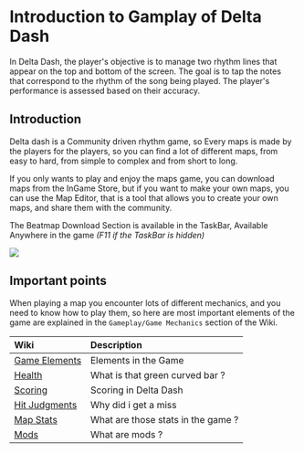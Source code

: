 # Introduction to Gamplay of Delta Dash

In Delta Dash, the player's objective is to manage two rhythm lines that appear on the top and bottom of the screen. The goal is to tap the notes that correspond to the rhythm of the song being played. The player's performance is assessed based on their accuracy.

## Introduction

Delta dash is a Community driven rhythm game, so Every maps is made by the players for the players, so you can find a lot of different maps, from easy to hard, from simple to complex and from short to long.


If you only wants to play and enjoy the maps game, you can download maps from the InGame Store, but if you want to make your own maps, you can use the Map Editor, that is a tool that allows you to create your own maps, and share them with the community.

The Beatmap Download Section is available in the TaskBar, Available Anywhere in the game *(F11 if the TaskBar is hidden)*

![](https://gateway.deltada.sh/screenshots/1121522050220321/0pFhplxtgWYeLXhR.png)

## Important points
When playing a map you encounter lots of different mechanics, and you need to know how to play them, so here are most important elements of the game are explained in the `Gameplay/Game Mechanics` section of the Wiki.

| Wiki | Description |
| :--- | :--- |
| [Game Elements](/wiki/Gameplay/Game%20Mechanics/Game%20elements) | Elements in the Game |
| [Health](/wiki/Gameplay/Game%20Mechanics/Health) | What is that green curved bar ? |
| [Scoring](/wiki/Gameplay/Game%20Mechanics/Scoring) | Scoring in Delta Dash |
| [Hit Judgments](/wiki/Gameplay/Game%20Mechanics/Hit%20Judgments) | Why did i get a miss |
| [Map Stats](/wiki/Gameplay/Game%20Mechanics/Map%20Stats) | What are those stats in the game ? |
| [Mods](/wiki/Gameplay/Game%20Mechanics/Mods) | What are mods ? |